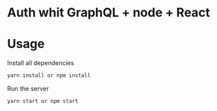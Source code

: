 # Auth whit GraphQL + node + React 

# Usage


Install all dependencies
```sh
yarn install or npm install
```

Run the server
```sh
yarn start or npm start
```
